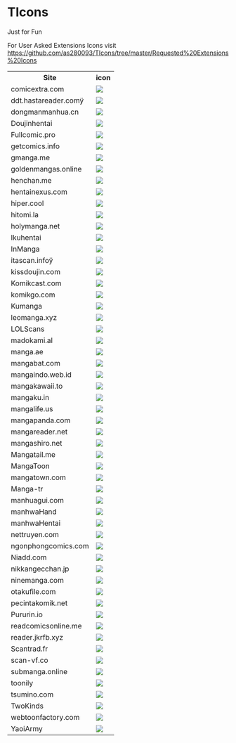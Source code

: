 # TIcons
Just for Fun



For User Asked Extensions Icons visit https://github.com/as280093/TIcons/tree/master/Requested%20Extensions%20Icons
<table style="width:100%">
<tr><th>Site</th><th>icon</th></tr>
<tr><td><a href="https://github.com/as280093/TIcons/tree/master/Requested%20Extensions%20Icons/comicextra.com/res">comicextra.com</a></td><td><img src="https://raw.githubusercontent.com/as280093/TIcons/master/Requested%20Extensions%20Icons/comicextra.com/res/mipmap-xhdpi/ic_launcher.png" align=center" /></td></tr>
<tr><td><a href="https://github.com/as280093/TIcons/tree/master/Requested%20Extensions%20Icons/ddt.hastareader.comÿ/res">ddt.hastareader.comÿ</a></td><td><img src="https://raw.githubusercontent.com/as280093/TIcons/master/Requested%20Extensions%20Icons/ddt.hastareader.com%C2%A0/res/mipmap-xhdpi/ic_launcher.png" align=center" /></td></tr>
<tr><td><a href="https://github.com/as280093/TIcons/tree/master/Requested%20Extensions%20Icons/dongmanmanhua.cn/res">dongmanmanhua.cn</a></td><td><img src="https://raw.githubusercontent.com/as280093/TIcons/master/Requested%20Extensions%20Icons/dongmanmanhua.cn/res/mipmap-xhdpi/ic_launcher.png" align=center" /></td></tr>
<tr><td><a href="https://github.com/as280093/TIcons/tree/master/Requested%20Extensions%20Icons/Doujinhentai/res">Doujinhentai</a></td><td><img src="https://raw.githubusercontent.com/as280093/TIcons/master/Requested%20Extensions%20Icons/Doujinhentai/res/mipmap-xhdpi/ic_launcher.png" align=center" /></td></tr>
<tr><td><a href="https://github.com/as280093/TIcons/tree/master/Requested%20Extensions%20Icons/Fullcomic.pro/res">Fullcomic.pro</a></td><td><img src="https://raw.githubusercontent.com/as280093/TIcons/master/Requested%20Extensions%20Icons/Fullcomic.pro/res/mipmap-xhdpi/ic_launcher.png" align=center" /></td></tr>
<tr><td><a href="https://github.com/as280093/TIcons/tree/master/Requested%20Extensions%20Icons/getcomics.info/res">getcomics.info</a></td><td><img src="https://raw.githubusercontent.com/as280093/TIcons/master/Requested%20Extensions%20Icons/getcomics.info/res/mipmap-xhdpi/ic_launcher.png" align=center" /></td></tr>
<tr><td><a href="https://github.com/as280093/TIcons/tree/master/Requested%20Extensions%20Icons/gmanga.me/res">gmanga.me</a></td><td><img src="https://raw.githubusercontent.com/as280093/TIcons/master/Requested%20Extensions%20Icons/gmanga.me/res/mipmap-xhdpi/ic_launcher.png" align=center" /></td></tr>
<tr><td><a href="https://github.com/as280093/TIcons/tree/master/Requested%20Extensions%20Icons/goldenmangas.online/res">goldenmangas.online</a></td><td><img src="https://raw.githubusercontent.com/as280093/TIcons/master/Requested%20Extensions%20Icons/goldenmangas.online/res/mipmap-xhdpi/ic_launcher.png" align=center" /></td></tr>
<tr><td><a href="https://github.com/as280093/TIcons/tree/master/Requested%20Extensions%20Icons/henchan.me/res">henchan.me</a></td><td><img src="https://raw.githubusercontent.com/as280093/TIcons/master/Requested%20Extensions%20Icons/henchan.me/res/mipmap-xhdpi/ic_launcher.png" align=center" /></td></tr>
<tr><td><a href="https://github.com/as280093/TIcons/tree/master/Requested%20Extensions%20Icons/hentainexus.com/res">hentainexus.com</a></td><td><img src="https://raw.githubusercontent.com/as280093/TIcons/master/Requested%20Extensions%20Icons/hentainexus.com/res/mipmap-xhdpi/ic_launcher.png" align=center" /></td></tr>
<tr><td><a href="https://github.com/as280093/TIcons/tree/master/Requested%20Extensions%20Icons/hiper.cool/res">hiper.cool</a></td><td><img src="https://raw.githubusercontent.com/as280093/TIcons/master/Requested%20Extensions%20Icons/hiper.cool/res/mipmap-xhdpi/ic_launcher.png" align=center" /></td></tr>
<tr><td><a href="https://github.com/as280093/TIcons/tree/master/Requested%20Extensions%20Icons/hitomi.la/res">hitomi.la</a></td><td><img src="https://raw.githubusercontent.com/as280093/TIcons/master/Requested%20Extensions%20Icons/hitomi.la/res/mipmap-xhdpi/ic_launcher.png" align=center" /></td></tr>
<tr><td><a href="https://github.com/as280093/TIcons/tree/master/Requested%20Extensions%20Icons/holymanga.net/res">holymanga.net</a></td><td><img src="https://raw.githubusercontent.com/as280093/TIcons/master/Requested%20Extensions%20Icons/holymanga.net/res/mipmap-xhdpi/ic_launcher.png" align=center" /></td></tr>
<tr><td><a href="https://github.com/as280093/TIcons/tree/master/Requested%20Extensions%20Icons/Ikuhentai/res">Ikuhentai</a></td><td><img src="https://raw.githubusercontent.com/as280093/TIcons/master/Requested%20Extensions%20Icons/Ikuhentai/res/mipmap-xhdpi/ic_launcher.png" align=center" /></td></tr>
<tr><td><a href="https://github.com/as280093/TIcons/tree/master/Requested%20Extensions%20Icons/InManga/res">InManga</a></td><td><img src="https://raw.githubusercontent.com/as280093/TIcons/master/Requested%20Extensions%20Icons/InManga/res/mipmap-xhdpi/ic_launcher.png" align=center" /></td></tr>
<tr><td><a href="https://github.com/as280093/TIcons/tree/master/Requested%20Extensions%20Icons/itascan.infoÿ/res">itascan.infoÿ</a></td><td><img src="https://raw.githubusercontent.com/as280093/TIcons/master/Requested%20Extensions%20Icons/itascan.infoÿ/res/mipmap-xhdpi/ic_launcher.png" align=center" /></td></tr>
<tr><td><a href="https://github.com/as280093/TIcons/tree/master/Requested%20Extensions%20Icons/kissdoujin.com/res">kissdoujin.com</a></td><td><img src="https://raw.githubusercontent.com/as280093/TIcons/master/Requested%20Extensions%20Icons/kissdoujin.com/res/mipmap-xhdpi/ic_launcher.png" align=center" /></td></tr>
<tr><td><a href="https://github.com/as280093/TIcons/tree/master/Requested%20Extensions%20Icons/Komikcast.com/res">Komikcast.com</a></td><td><img src="https://raw.githubusercontent.com/as280093/TIcons/master/Requested%20Extensions%20Icons/Komikcast.com/res/mipmap-xhdpi/ic_launcher.png" align=center" /></td></tr>
<tr><td><a href="https://github.com/as280093/TIcons/tree/master/Requested%20Extensions%20Icons/komikgo.com/res">komikgo.com</a></td><td><img src="https://raw.githubusercontent.com/as280093/TIcons/master/Requested%20Extensions%20Icons/komikgo.com/res/mipmap-xhdpi/ic_launcher.png" align=center" /></td></tr>
<tr><td><a href="https://github.com/as280093/TIcons/tree/master/Requested%20Extensions%20Icons/Kumanga/res">Kumanga</a></td><td><img src="https://raw.githubusercontent.com/as280093/TIcons/master/Requested%20Extensions%20Icons/Kumanga/res/mipmap-xhdpi/ic_launcher.png" align=center" /></td></tr>
<tr><td><a href="https://github.com/as280093/TIcons/tree/master/Requested%20Extensions%20Icons/leomanga.xyz/res">leomanga.xyz</a></td><td><img src="https://raw.githubusercontent.com/as280093/TIcons/master/Requested%20Extensions%20Icons/leomanga.xyz/res/mipmap-xhdpi/ic_launcher.png" align=center" /></td></tr>
<tr><td><a href="https://github.com/as280093/TIcons/tree/master/Requested%20Extensions%20Icons/LOLScans/res">LOLScans</a></td><td><img src="https://raw.githubusercontent.com/as280093/TIcons/master/Requested%20Extensions%20Icons/LOLScans/res/mipmap-xhdpi/ic_launcher.png" align=center" /></td></tr>
<tr><td><a href="https://github.com/as280093/TIcons/tree/master/Requested%20Extensions%20Icons/madokami.al/res">madokami.al</a></td><td><img src="https://raw.githubusercontent.com/as280093/TIcons/master/Requested%20Extensions%20Icons/madokami.al/res/mipmap-xhdpi/ic_launcher.png" align=center" /></td></tr>
<tr><td><a href="https://github.com/as280093/TIcons/tree/master/Requested%20Extensions%20Icons/manga.ae/res">manga.ae</a></td><td><img src="https://raw.githubusercontent.com/as280093/TIcons/master/Requested%20Extensions%20Icons/manga.ae/res/mipmap-xhdpi/ic_launcher.png" align=center" /></td></tr>
<tr><td><a href="https://github.com/as280093/TIcons/tree/master/Requested%20Extensions%20Icons/mangabat.com/res">mangabat.com</a></td><td><img src="https://raw.githubusercontent.com/as280093/TIcons/master/Requested%20Extensions%20Icons/mangabat.com/res/mipmap-xhdpi/ic_launcher.png" align=center" /></td></tr>
<tr><td><a href="https://github.com/as280093/TIcons/tree/master/Requested%20Extensions%20Icons/mangaindo.web.id/res">mangaindo.web.id</a></td><td><img src="https://raw.githubusercontent.com/as280093/TIcons/master/Requested%20Extensions%20Icons/mangaindo.web.id/res/mipmap-xhdpi/ic_launcher.png" align=center" /></td></tr>
<tr><td><a href="https://github.com/as280093/TIcons/tree/master/Requested%20Extensions%20Icons/mangakawaii.to/res">mangakawaii.to</a></td><td><img src="https://raw.githubusercontent.com/as280093/TIcons/master/Requested%20Extensions%20Icons/mangakawaii.to/res/mipmap-xhdpi/ic_launcher.png" align=center" /></td></tr>
<tr><td><a href="https://github.com/as280093/TIcons/tree/master/Requested%20Extensions%20Icons/mangaku.in/res">mangaku.in</a></td><td><img src="https://raw.githubusercontent.com/as280093/TIcons/master/Requested%20Extensions%20Icons/mangaku.in/res/mipmap-xhdpi/ic_launcher.png" align=center" /></td></tr>
<tr><td><a href="https://github.com/as280093/TIcons/tree/master/Requested%20Extensions%20Icons/mangalife.us/res">mangalife.us</a></td><td><img src="https://raw.githubusercontent.com/as280093/TIcons/master/Requested%20Extensions%20Icons/mangalife.us/res/mipmap-xhdpi/ic_launcher.png" align=center" /></td></tr>
<tr><td><a href="https://github.com/as280093/TIcons/tree/master/Requested%20Extensions%20Icons/mangapanda.com/res">mangapanda.com</a></td><td><img src="https://raw.githubusercontent.com/as280093/TIcons/master/Requested%20Extensions%20Icons/mangapanda.com/res/mipmap-xhdpi/ic_launcher.png" align=center" /></td></tr>
<tr><td><a href="https://github.com/as280093/TIcons/tree/master/Requested%20Extensions%20Icons/mangareader.net/res">mangareader.net</a></td><td><img src="https://raw.githubusercontent.com/as280093/TIcons/master/Requested%20Extensions%20Icons/mangareader.net/res/mipmap-xhdpi/ic_launcher.png" align=center" /></td></tr>
<tr><td><a href="https://github.com/as280093/TIcons/tree/master/Requested%20Extensions%20Icons/mangashiro.net/res">mangashiro.net</a></td><td><img src="https://raw.githubusercontent.com/as280093/TIcons/master/Requested%20Extensions%20Icons/mangashiro.net/res/mipmap-xhdpi/ic_launcher.png" align=center" /></td></tr>
<tr><td><a href="https://github.com/as280093/TIcons/tree/master/Requested%20Extensions%20Icons/Mangatail.me/res">Mangatail.me</a></td><td><img src="https://raw.githubusercontent.com/as280093/TIcons/master/Requested%20Extensions%20Icons/Mangatail.me/res/mipmap-xhdpi/ic_launcher.png" align=center" /></td></tr>
<tr><td><a href="https://github.com/as280093/TIcons/tree/master/Requested%20Extensions%20Icons/MangaToon/res">MangaToon</a></td><td><img src="https://raw.githubusercontent.com/as280093/TIcons/master/Requested%20Extensions%20Icons/MangaToon/res/mipmap-xhdpi/ic_launcher.png" align=center" /></td></tr>
<tr><td><a href="https://github.com/as280093/TIcons/tree/master/Requested%20Extensions%20Icons/mangatown.com/res">mangatown.com</a></td><td><img src="https://raw.githubusercontent.com/as280093/TIcons/master/Requested%20Extensions%20Icons/mangatown.com/res/mipmap-xhdpi/ic_launcher.png" align=center" /></td></tr>
<tr><td><a href="https://github.com/as280093/TIcons/tree/master/Requested%20Extensions%20Icons/Manga-tr/res">Manga-tr</a></td><td><img src="https://raw.githubusercontent.com/as280093/TIcons/master/Requested%20Extensions%20Icons/Manga-tr/res/mipmap-xhdpi/ic_launcher.png" align=center" /></td></tr>
<tr><td><a href="https://github.com/as280093/TIcons/tree/master/Requested%20Extensions%20Icons/manhuagui.com/res">manhuagui.com</a></td><td><img src="https://raw.githubusercontent.com/as280093/TIcons/master/Requested%20Extensions%20Icons/manhuagui.com/res/mipmap-xhdpi/ic_launcher.png" align=center" /></td></tr>
<tr><td><a href="https://github.com/as280093/TIcons/tree/master/Requested%20Extensions%20Icons/manhwaHand/res">manhwaHand</a></td><td><img src="https://raw.githubusercontent.com/as280093/TIcons/master/Requested%20Extensions%20Icons/manhwaHand/res/mipmap-xhdpi/ic_launcher.png" align=center" /></td></tr>
<tr><td><a href="https://github.com/as280093/TIcons/tree/master/Requested%20Extensions%20Icons/manhwaHentai/res">manhwaHentai</a></td><td><img src="https://raw.githubusercontent.com/as280093/TIcons/master/Requested%20Extensions%20Icons/manhwaHentai/res/mipmap-xhdpi/ic_launcher.png" align=center" /></td></tr>
<tr><td><a href="https://github.com/as280093/TIcons/tree/master/Requested%20Extensions%20Icons/nettruyen.com/res">nettruyen.com</a></td><td><img src="https://raw.githubusercontent.com/as280093/TIcons/master/Requested%20Extensions%20Icons/nettruyen.com/res/mipmap-xhdpi/ic_launcher.png" align=center" /></td></tr>
<tr><td><a href="https://github.com/as280093/TIcons/tree/master/Requested%20Extensions%20Icons/ngonphongcomics.com/res">ngonphongcomics.com</a></td><td><img src="https://raw.githubusercontent.com/as280093/TIcons/master/Requested%20Extensions%20Icons/ngonphongcomics.com/res/mipmap-xhdpi/ic_launcher.png" align=center" /></td></tr>
<tr><td><a href="https://github.com/as280093/TIcons/tree/master/Requested%20Extensions%20Icons/Niadd.com/res">Niadd.com</a></td><td><img src="https://raw.githubusercontent.com/as280093/TIcons/master/Requested%20Extensions%20Icons/Niadd.com/res/mipmap-xhdpi/ic_launcher.png" align=center" /></td></tr>
<tr><td><a href="https://github.com/as280093/TIcons/tree/master/Requested%20Extensions%20Icons/nikkangecchan.jp/res">nikkangecchan.jp</a></td><td><img src="https://raw.githubusercontent.com/as280093/TIcons/master/Requested%20Extensions%20Icons/nikkangecchan.jp/res/mipmap-xhdpi/ic_launcher.png" align=center" /></td></tr>
<tr><td><a href="https://github.com/as280093/TIcons/tree/master/Requested%20Extensions%20Icons/ninemanga.com/res">ninemanga.com</a></td><td><img src="https://raw.githubusercontent.com/as280093/TIcons/master/Requested%20Extensions%20Icons/ninemanga.com/res/mipmap-xhdpi/ic_launcher.png" align=center" /></td></tr>
<tr><td><a href="https://github.com/as280093/TIcons/tree/master/Requested%20Extensions%20Icons/otakufile.com/res">otakufile.com</a></td><td><img src="https://raw.githubusercontent.com/as280093/TIcons/master/Requested%20Extensions%20Icons/otakufile.com/res/mipmap-xhdpi/ic_launcher.png" align=center" /></td></tr>
<tr><td><a href="https://github.com/as280093/TIcons/tree/master/Requested%20Extensions%20Icons/pecintakomik.net/res">pecintakomik.net</a></td><td><img src="https://raw.githubusercontent.com/as280093/TIcons/master/Requested%20Extensions%20Icons/pecintakomik.net/res/mipmap-xhdpi/ic_launcher.png" align=center" /></td></tr>
<tr><td><a href="https://github.com/as280093/TIcons/tree/master/Requested%20Extensions%20Icons/Pururin.io/res">Pururin.io</a></td><td><img src="https://raw.githubusercontent.com/as280093/TIcons/master/Requested%20Extensions%20Icons/Pururin.io/res/mipmap-xhdpi/ic_launcher.png" align=center" /></td></tr>
<tr><td><a href="https://github.com/as280093/TIcons/tree/master/Requested%20Extensions%20Icons/readcomicsonline.me/res">readcomicsonline.me</a></td><td><img src="https://raw.githubusercontent.com/as280093/TIcons/master/Requested%20Extensions%20Icons/readcomicsonline.me/res/mipmap-xhdpi/ic_launcher.png" align=center" /></td></tr>
<tr><td><a href="https://github.com/as280093/TIcons/tree/master/Requested%20Extensions%20Icons/reader.jkrfb.xyz/res">reader.jkrfb.xyz</a></td><td><img src="https://raw.githubusercontent.com/as280093/TIcons/master/Requested%20Extensions%20Icons/reader.jkrfb.xyz/res/mipmap-xhdpi/ic_launcher.png" align=center" /></td></tr>
<tr><td><a href="https://github.com/as280093/TIcons/tree/master/Requested%20Extensions%20Icons/Scantrad.fr/res">Scantrad.fr</a></td><td><img src="https://raw.githubusercontent.com/as280093/TIcons/master/Requested%20Extensions%20Icons/Scantrad.fr/res/mipmap-xhdpi/ic_launcher.png" align=center" /></td></tr>
<tr><td><a href="https://github.com/as280093/TIcons/tree/master/Requested%20Extensions%20Icons/scan-vf.co/res">scan-vf.co</a></td><td><img src="https://raw.githubusercontent.com/as280093/TIcons/master/Requested%20Extensions%20Icons/scan-vf.co/res/mipmap-xhdpi/ic_launcher.png" align=center" /></td></tr>
<tr><td><a href="https://github.com/as280093/TIcons/tree/master/Requested%20Extensions%20Icons/submanga.online/res">submanga.online</a></td><td><img src="https://raw.githubusercontent.com/as280093/TIcons/master/Requested%20Extensions%20Icons/submanga.online/res/mipmap-xhdpi/ic_launcher.png" align=center" /></td></tr>
<tr><td><a href="https://github.com/as280093/TIcons/tree/master/Requested%20Extensions%20Icons/toonily/res">toonily</a></td><td><img src="https://raw.githubusercontent.com/as280093/TIcons/master/Requested%20Extensions%20Icons/toonily/res/mipmap-xhdpi/ic_launcher.png" align=center" /></td></tr>
<tr><td><a href="https://github.com/as280093/TIcons/tree/master/Requested%20Extensions%20Icons/tsumino.com/res">tsumino.com</a></td><td><img src="https://raw.githubusercontent.com/as280093/TIcons/master/Requested%20Extensions%20Icons/tsumino.com/res/mipmap-xhdpi/ic_launcher.png" align=center" /></td></tr>
<tr><td><a href="https://github.com/as280093/TIcons/tree/master/Requested%20Extensions%20Icons/TwoKinds/res">TwoKinds</a></td><td><img src="https://raw.githubusercontent.com/as280093/TIcons/master/Requested%20Extensions%20Icons/TwoKinds/res/mipmap-xhdpi/ic_launcher.png" align=center" /></td></tr>
<tr><td><a href="https://github.com/as280093/TIcons/tree/master/Requested%20Extensions%20Icons/webtoonfactory.com/res">webtoonfactory.com</a></td><td><img src="https://raw.githubusercontent.com/as280093/TIcons/master/Requested%20Extensions%20Icons/webtoonfactory.com/res/mipmap-xhdpi/ic_launcher.png" align=center" /></td></tr>
<tr><td><a href="https://github.com/as280093/TIcons/tree/master/Requested%20Extensions%20Icons/YaoiArmy/res">YaoiArmy</a></td><td><img src="https://raw.githubusercontent.com/as280093/TIcons/master/Requested%20Extensions%20Icons/YaoiArmy/res/mipmap-xhdpi/ic_launcher.png" align=center" /></td></tr>
</table>

